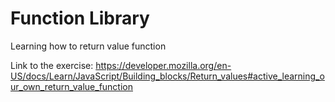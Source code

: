 # Function Library 

Learning how to return value function

Link to the exercise: https://developer.mozilla.org/en-US/docs/Learn/JavaScript/Building_blocks/Return_values#active_learning_our_own_return_value_function
